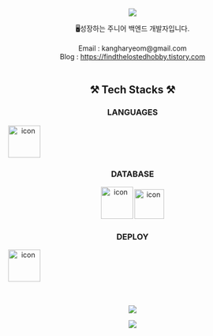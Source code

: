 <div align="center">

<br>
<p align="center">
<img src="https://capsule-render.vercel.app/api?&type=waving&color=timeAuto&height=180&section=header&text=Haryeom's%20Hub&fontSize=50&animation=fadeIn&fontAlignY=45" />
  </p>

<div align='center'> 🖥성장하는 주니어 백엔드 개발자입니다.</div>
<br>
<div align='center'> Email : kangharyeom@gmail.com</div>
<div align='center'> Blog : <a href="https://findthelostedhobby.tistory.com">https://findthelostedhobby.tistory.com</a></div>
<br>

## ⚒ Tech Stacks ⚒
### LANGUAGES
  </p>
<p align="center">
<div style="display: flex; align-items: flex-start;"><img src="https://techstack-generator.vercel.app/java-icon.svg" alt="icon" width="65" height="65" /></div>
  </p>
 <p align="center">
   
   ### DATABASE
  </p>
<p align="center">
<img alt= "icon" wide="65" height="65" src ="https://techstack-generator.vercel.app/mysql-icon.svg">
<img alt= "icon" wide="60" height="60" src ="https://cdn4.iconfinder.com/data/icons/redis-2/1451/Untitled-2-512.png">
  </p> 
  
### DEPLOY
<div style="display: flex; align-items: flex-start;"><img src="https://techstack-generator.vercel.app/aws-icon.svg" alt="icon" width="65" height="65" /></div>
<br>
<br>
<p align="center">
<img src="https://hits.seeyoufarm.com/api/count/incr/badge.svg?url=https%3A%2F%2Fgithub.com%2Fyukina1418%2Fhit-counter&count_bg=%2321A03A&title_bg=%23555555&icon=&icon_color=%23E7E7E7&title=hits&edge_flat=false" />
</p>

<p align="center">
<img src="https://capsule-render.vercel.app/api?type=waving&color=auto&height=100&section=footer" />
  </p>
